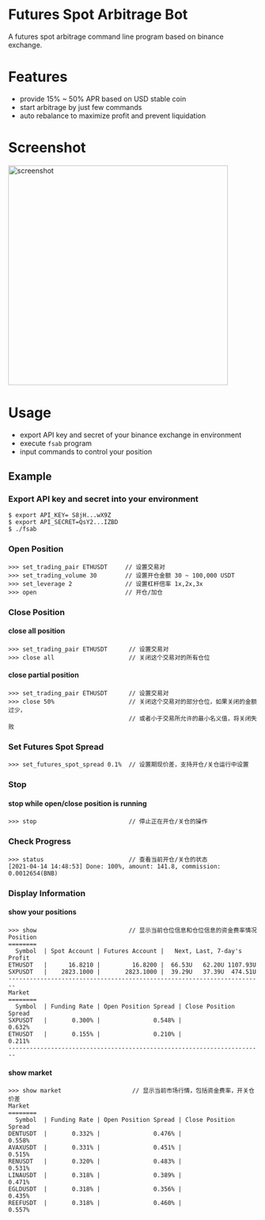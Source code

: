 # Futures Spot Arbitrage Bot
A futures spot arbitrage command line program based on binance exchange.

# Features
* provide 15% ~ 50% APR based on USD stable coin
* start arbitrage by just few commands
* auto rebalance to maximize profit and prevent liquidation

# Screenshot
<img width="444" alt="screenshot" src="https://user-images.githubusercontent.com/5153181/111059889-cac7f500-84d3-11eb-8c00-9d2d028862b6.png">

# Usage
* export API key and secret of your binance exchange in environment
* execute `fsab` program
* input commands to control your position

## Example
### Export API key and secret into your environment
```
$ export API_KEY= S8jH...wX9Z
$ export API_SECRET=QsY2...IZBD
$ ./fsab
```
### Open Position
```
>>> set_trading_pair ETHUSDT     // 设置交易对
>>> set_trading_volume 30        // 设置开仓金额 30 ~ 100,000 USDT
>>> set_leverage 2               // 设置杠杆倍率 1x,2x,3x
>>> open                         // 开仓/加仓
```

### Close Position
#### close all position
```
>>> set_trading_pair ETHUSDT      // 设置交易对
>>> close all                     // 关闭这个交易对的所有仓位
```
#### close partial position
```
>>> set_trading_pair ETHUSDT      // 设置交易对
>>> close 50%                     // 关闭这个交易对的部分仓位，如果关闭的金额过少，
                                  // 或者小于交易所允许的最小名义值，将关闭失败
```

### Set Futures Spot Spread
```
>>> set_futures_spot_spread 0.1%  // 设置期现价差，支持开仓/关仓运行中设置
```

### Stop
#### stop while open/close position is running
```
>>> stop                          // 停止正在开仓/关仓的操作
```

### Check Progress
```
>>> status                        // 查看当前开仓/关仓的状态
[2021-04-14 14:48:53] Done: 100%, amount: 141.8, commission: 0.0012654(BNB) 
```

### Display Information
#### show your positions
```
>>> show                          // 显示当前仓位信息和仓位信息的资金费率情况
Position
========
  Symbol  | Spot Account | Futures Account |   Next, Last, 7-day's Profit
ETHUSDT   |      16.8210 |         16.8200 |  66.53U   62.20U 1107.93U
SXPUSDT   |    2823.1000 |       2823.1000 |  39.29U   37.39U  474.51U
------------------------------------------------------------------------
Market
========
  Symbol  | Funding Rate | Open Position Spread | Close Position Spread
SXPUSDT   |       0.300% |               0.548% |                0.632%
ETHUSDT   |       0.155% |               0.210% |                0.211%
------------------------------------------------------------------------
```
#### show market
```
>>> show market                    // 显示当前市场行情，包括资金费率，开关仓价差 
Market
========
  Symbol  | Funding Rate | Open Position Spread | Close Position Spread
DENTUSDT  |       0.332% |               0.476% |                0.558%
AVAXUSDT  |       0.331% |               0.451% |                0.515%
RENUSDT   |       0.320% |               0.483% |                0.531%
LINAUSDT  |       0.318% |               0.389% |                0.471%
EGLDUSDT  |       0.318% |               0.356% |                0.435%
REEFUSDT  |       0.318% |               0.460% |                0.557%
```
